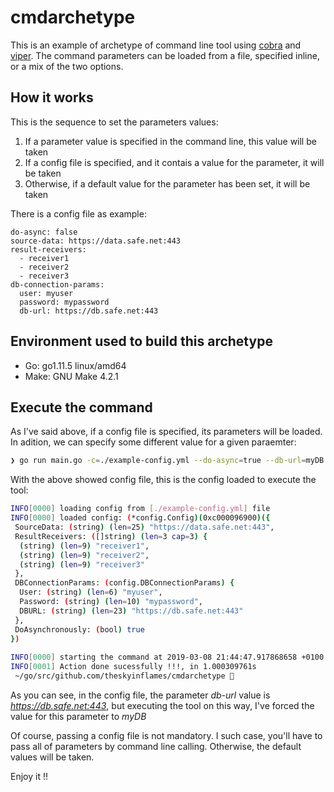 # cmdarchetype
This is an example of archetype of command line tool using [cobra](https://github.com/spf13/cobra) and [viper](https://github.com/spf13/viper). The command parameters can be loaded from a file, specified inline, or a mix of the two options. 

## How it works
This is the sequence to set the parameters values:

1. If a parameter value is specified in the command line, this value will be taken
2. If a config file is specified, and it contais a value for the parameter, it will be taken
3. Otherwise, if a default value for the parameter has been set, it will be taken

There is a config file as example:
```yalm
do-async: false
source-data: https://data.safe.net:443
result-receivers: 
  - receiver1
  - receiver2
  - receiver3
db-connection-params:
  user: myuser
  password: mypassword
  db-url: https://db.safe.net:443
```

## Environment used to build this archetype
* Go: go1.11.5 linux/amd64
* Make: GNU Make 4.2.1

## Execute the command
As I've said above, if a config file is specified, its parameters will be loaded. In adition, we can specify some different value for a given paraemter:
```sh
❯ go run main.go -c=./example-config.yml --do-async=true --db-url=myDB
```

With the above showed config file, this is the config loaded to execute the tool:
```sh
INFO[0000] loading config from [./example-config.yml] file 
INFO[0000] loaded config: (*config.Config)(0xc000096900)({
 SourceData: (string) (len=25) "https://data.safe.net:443",
 ResultReceivers: ([]string) (len=3 cap=3) {
  (string) (len=9) "receiver1",
  (string) (len=9) "receiver2",
  (string) (len=9) "receiver3"
 },
 DBConnectionParams: (config.DBConnectionParams) {
  User: (string) (len=6) "myuser",
  Password: (string) (len=10) "mypassword",
  DBURL: (string) (len=23) "https://db.safe.net:443"
 },
 DoAsynchronously: (bool) true
})
 
INFO[0000] starting the command at 2019-03-08 21:44:47.917868658 +0100 CET m=+0.004548910 
INFO[0001] Action done sucessfully !!!, in 1.000309761s 
 ~/go/src/github.com/theskyinflames/cmdarchetype    
```

As you can see, in the config file, the parameter *db-url* value is *https://db.safe.net:443*, but executing the tool on this way, I've forced the value for this parameter to *myDB*

Of course, passing a config file is not mandatory. I such case, you'll have to pass all of parameters by command line calling. Otherwise, the default values will be taken.

Enjoy it !!

